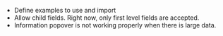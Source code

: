 - Define examples to use and import
- Allow child fields. Right now, only first level fields are accepted.
- Information popover is not working properly when there is large data.
